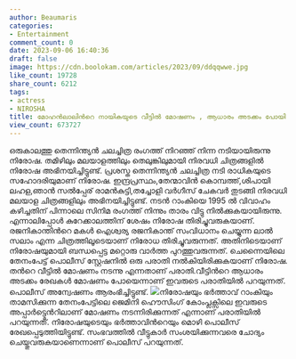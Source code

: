 ```yaml
---
author: Beaumaris
categories:
- Entertainment
comment_count: 0
date: 2023-09-06 16:40:36
draft: false
image: https://cdn.boolokam.com/articles/2023/09/ddqqwwe.jpg
like_count: 19728
share_count: 6212
tags:
- actress
- NIROSHA
title: മോഹൻലാലിൻറെ നായികയുടെ വീട്ടിൽ മോഷണം , ആധാരം അടക്കം പോയി
view_count: 673727
---
```


ഒരുകാലത്തു തെന്നിന്ത്യൻ ചലച്ചിത്ര രംഗത്ത് നിറഞ്ഞ് നിന്ന നടിയായിരുന്നു നിരോഷ. തമിഴിലും മലയാളത്തിലും തെലുങ്കിലുമായി നിരവധി ചിത്രങ്ങളിൽ നിരോഷ അഭിനയിച്ചിട്ടുണ്ട്. പ്രശസ്ത തെന്നിന്ത്യന്‍ ചലച്ചിത്ര നടി രാധികയുടെ സഹോദരിയുമാണ് നിരോഷ. ഇന്ദ്രപ്രസ്ഥം,തേന്മാവിന്‍ കൊമ്പത്ത്,ശിപായി ലഹള,ഞാന്‍ സല്‍പ്പേര് രാമന്‍കുട്ടി,തച്ചോളി വര്‍ഗീസ് ചേകവര്‍ തുടങ്ങി നിരവധി മലയാള ചിത്രങ്ങളിലും അഭിനയിച്ചിട്ടുണ്ട്. നടന്‍ റാംകിയെ 1995 ല്‍ വിവാഹം കഴിച്ചതിന് പിന്നാലെ സിനിമ രംഗത്ത് നിന്നും താരം വിട്ടു നില്‍ക്കുകയായിരുന്നു. എന്നാലിപ്പോൾ കുറേക്കാലത്തിന് ശേഷം നിരോഷ തിരിച്ചുവരുകയാണ്. രജനികാന്തിന്‍റെ മകള്‍ ഐശ്വര്യ രജനികാന്ത് സംവിധാനം ചെയ്യുന്ന ലാല്‍ സലാം എന്ന ചിത്രത്തിലൂടെയാണ് നിരോധ തിരിച്ചുവരുന്നത്. അതിനിടെയാണ് നിരോഷയുമായി ബന്ധപ്പെട്ട മറ്റൊരു വാര്‍ത്ത പുറത്തുവരുന്നത്. ചെന്നൈയിലെ തേനംപേട്ട് പൊലീസ് സ്റ്റേഷനില്‍ ഒരു പരാതി നല്‍കിയിരിക്കുകയാണ് നിരോഷ. തന്‍റെ വീട്ടില്‍ മോഷണം നടന്നു എന്നതാണ് പരാതി.വീട്ടിന്‍റെ ആധാരം അടക്കം രേഖകള്‍ മോഷണം പോയെന്നാണ് ഇവരുടെ പരാതിയില്‍ പറയുന്നത്. പൊലീസ് അന്വേഷണം ആരംഭിച്ചിട്ടുണ്ട്. ![](https://cdn.boolokam.com/articles/2023/09/ddqqwwe.jpg)നിരോഷയും ഭര്‍ത്താവ് റാംകിയും താമസിക്കുന്ന തേനംപേട്ടിലെ ജെമിനി ഹൌസിംഗ് കോംപ്ലക്സിലെ ഇവരുടെ അപ്പാര്‍ട്ട്മെന്‍റിലാണ് മോഷണം നടന്നിരിക്കുന്നത് എന്നാണ് പരാതിയില്‍ പറയുന്നത്. നിരോഷയുടെയും ഭര്‍ത്താവിന്‍റെയും മൊഴി പൊലീസ് രേഖപ്പെടുത്തിയിട്ടുണ്ട്. സംഭവത്തില്‍ വീട്ടുകാര്‍ സംശയിക്കുന്നവരെ ചോദ്യം ചെയ്തുവരുകയാണെന്നാണ് പൊലീസ് പറയുന്നത്.